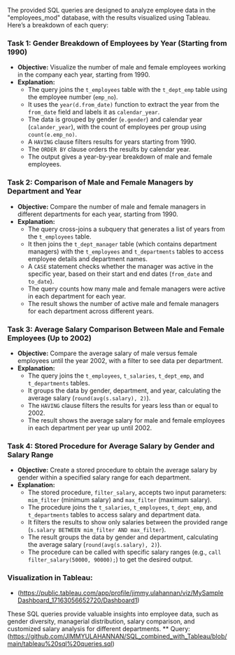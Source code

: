The provided SQL queries are designed to analyze employee data in the "employees_mod" database, with the results visualized using Tableau. Here’s a breakdown of each query:

### Task 1: Gender Breakdown of Employees by Year (Starting from 1990)
- **Objective:** Visualize the number of male and female employees working in the company each year, starting from 1990.
- **Explanation:** 
  - The query joins the `t_employees` table with the `t_dept_emp` table using the employee number (`emp_no`).
  - It uses the `year(d.from_date)` function to extract the year from the `from_date` field and labels it as `calendar_year`.
  - The data is grouped by gender (`e.gender`) and calendar year (`calander_year`), with the count of employees per group using `count(e.emp_no)`.
  - A `HAVING` clause filters results for years starting from 1990.
  - The `ORDER BY` clause orders the results by calendar year.
  - The output gives a year-by-year breakdown of male and female employees.

### Task 2: Comparison of Male and Female Managers by Department and Year
- **Objective:** Compare the number of male and female managers in different departments for each year, starting from 1990.
- **Explanation:**
  - The query cross-joins a subquery that generates a list of years from the `t_employees` table.
  - It then joins the `t_dept_manager` table (which contains department managers) with the `t_employees` and `t_departments` tables to access employee details and department names.
  - A `CASE` statement checks whether the manager was active in the specific year, based on their start and end dates (`from_date` and `to_date`).
  - The query counts how many male and female managers were active in each department for each year.
  - The result shows the number of active male and female managers for each department across different years.

### Task 3: Average Salary Comparison Between Male and Female Employees (Up to 2002)
- **Objective:** Compare the average salary of male versus female employees until the year 2002, with a filter to see data per department.
- **Explanation:**
  - The query joins the `t_employees`, `t_salaries`, `t_dept_emp`, and `t_departments` tables.
  - It groups the data by gender, department, and year, calculating the average salary (`round(avg(s.salary), 2)`).
  - The `HAVING` clause filters the results for years less than or equal to 2002.
  - The result shows the average salary for male and female employees in each department per year up until 2002.

### Task 4: Stored Procedure for Average Salary by Gender and Salary Range
- **Objective:** Create a stored procedure to obtain the average salary by gender within a specified salary range for each department.
- **Explanation:**
  - The stored procedure, `filter_salary`, accepts two input parameters: `mim_filter` (minimum salary) and `max_filter` (maximum salary).
  - The procedure joins the `t_salaries`, `t_employees`, `t_dept_emp`, and `t_departments` tables to access salary and department data.
  - It filters the results to show only salaries between the provided range (`s.salary BETWEEN mim_filter AND max_filter`).
  - The result groups the data by gender and department, calculating the average salary (`round(avg(s.salary), 2)`).
  - The procedure can be called with specific salary ranges (e.g., `call filter_salary(50000, 90000);`) to get the desired output.

### Visualization in Tableau:
- (https://public.tableau.com/app/profile/jimmy.ulahannan/viz/MySampleDashboard_17163056652720/Dashboard1)

These SQL queries provide valuable insights into employee data, such as gender diversity, managerial distribution, salary comparison, and customized salary analysis for different departments.
** Query:(https://github.com/JIMMYULAHANNAN/SQL_combined_with_Tableau/blob/main/tableau%20sql%20queries.sql)
